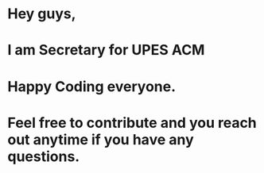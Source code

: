 # Hey guys, 
# I am Secretary for UPES ACM
# Happy Coding everyone.
# Feel free to contribute and you reach out anytime if you have any questions.